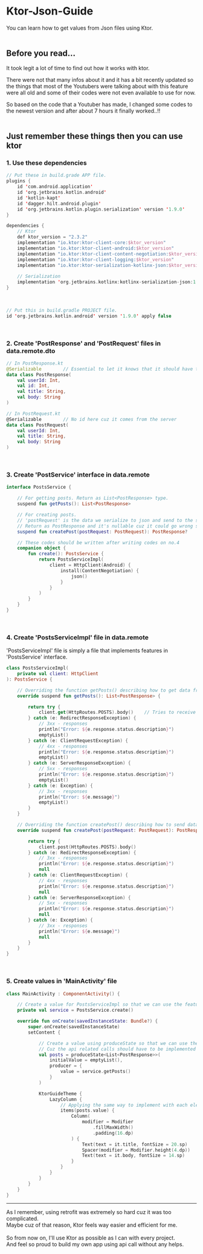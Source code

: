 # Ktor-Json-Guide
You can learn how to get values from Json files using Ktor.  
<br>

## Before you read...
It took legit a lot of time to find out how it works with ktor.  

There were not that many infos about it and it has a bit recently updated so the things that most of the Youtubers were talking about with this feature were all old and some of their codes were not even available to use for now.  

So based on the code that a Youtuber has made, I changed some codes to the newest version and after about 7 hours it finally worked..!!  
<br>

## Just remember these things then you can use ktor
### 1. Use these dependencies
```kotlin
// Put these in build.grade APP file.
plugins {
    id 'com.android.application'
    id 'org.jetbrains.kotlin.android'
    id 'kotlin-kapt'
    id 'dagger.hilt.android.plugin'
    id 'org.jetbrains.kotlin.plugin.serialization' version '1.9.0'
}

dependencies {
    // Ktor
    def ktor_version = "2.3.2"
    implementation "io.ktor:ktor-client-core:$ktor_version"
    implementation "io.ktor:ktor-client-android:$ktor_version"
    implementation "io.ktor:ktor-client-content-negotiation:$ktor_version"
    implementation "io.ktor:ktor-client-logging:$ktor_version"
    implementation "io.ktor:ktor-serialization-kotlinx-json:$ktor_version"
    
    // Serialization
    implementation 'org.jetbrains.kotlinx:kotlinx-serialization-json:1.5.1'
}
```
<br>

```kotlin
// Put this in build.gradle PROJECT file.
id 'org.jetbrains.kotlin.android' version '1.9.0' apply false
```
<br>

### 2. Create 'PostResponse' and 'PostRequest' files in data.remote.dto
```kotlin
// In PostResponse.kt
@Serializable        // Essential to let it knows that it should have to be Serializable
data class PostResponse(
    val userId: Int,
    val id: Int,
    val title: String,
    val body: String
)

// In PostRequest.kt
@Serializable        // No id here cuz it comes from the server
data class PostRequest(
    val userId: Int,
    val title: String,
    val body: String
)
```
<br>

### 3. Create 'PostService' interface in data.remote
```kotlin
interface PostsService {

    // For getting posts. Return as List<PostResponse> type.
    suspend fun getPosts(): List<PostResponse>

    // For creating posts.
    // 'postRequest' is the data we serialize to json and send to the server.
    // Return as PostResponse and it's nullable cuz it could go wrong so put '?' at the end.
    suspend fun createPost(postRequest: PostRequest): PostResponse?

    // These codes should be written after writing codes on no.4
    companion object {
        fun create(): PostsService {
            return PostsServiceImpl(
                client = HttpClient(Android) {
                    install(ContentNegotiation) {
                        json()
                    }
                }
            )
        }
    }
}
```
<br>

### 4. Create 'PostsServiceImpl' file in data.remote
'PostsServiceImpl' file is simply a file that implements features in 'PostsService' interface.
```kotlin
class PostsServiceImpl(
    private val client: HttpClient
): PostsService {

    // Overriding the function getPosts() describing how to get data from the api
    override suspend fun getPosts(): List<PostResponse> {

        return try {
            client.get(HttpRoutes.POSTS).body()    // Tries to receive the payload of the response as a specific type T. Here, Json type.
        } catch (e: RedirectResponseException) {
            // 3xx - responses
            println("Error: ${e.response.status.description}")
            emptyList()
        } catch (e: ClientRequestException) {
            // 4xx - responses
            println("Error: ${e.response.status.description}")
            emptyList()
        } catch (e: ServerResponseException) {
            // 5xx - responses
            println("Error: ${e.response.status.description}")
            emptyList()
        } catch (e: Exception) {
            // 3xx - responses
            println("Error: ${e.message}")
            emptyList()
        }
    }

    // Overriding the function createPost() describing how to send data to api
    override suspend fun createPost(postRequest: PostRequest): PostResponse? {

        return try {
            client.post(HttpRoutes.POSTS).body()
        } catch (e: RedirectResponseException) {
            // 3xx - responses
            println("Error: ${e.response.status.description}")
            null
        } catch (e: ClientRequestException) {
            // 4xx - responses
            println("Error: ${e.response.status.description}")
            null
        } catch (e: ServerResponseException) {
            // 5xx - responses
            println("Error: ${e.response.status.description}")
            null
        } catch (e: Exception) {
            // 3xx - responses
            println("Error: ${e.message}")
            null
        }
    }
}
```
<br>

### 5. Create values in 'MainActivity' file
```kotlin
class MainActivity : ComponentActivity() {

    // Create a value for PostsServiceImpl so that we can use the features of PostsService.
    private val service = PostsService.create()

    override fun onCreate(savedInstanceState: Bundle?) {
        super.onCreate(savedInstanceState)
        setContent {

            // Create a value using produceState so that we can use the value in coroutine.
            // Cuz the api related calls should have to be implemented asynchronously, It's essential to use coroutine.
            val posts = produceState<List<PostResponse>>(
                initialValue = emptyList(),
                producer = {
                    value = service.getPosts()
                }
            )

            KtorGuideTheme {
                LazyColumn {
                    // Applying the same way to implement with each element from json.
                    items(posts.value) {
                        Column(
                            modifier = Modifier
                                .fillMaxWidth()
                                .padding(16.dp)
                        ) {
                            Text(text = it.title, fontSize = 20.sp)
                            Spacer(modifier = Modifier.height(4.dp))
                            Text(text = it.body, fontSize = 14.sp)
                        }
                    }
                }
            }
        }
    }
}
```
***
As I remember, using retrofit was extremely so hard cuz it was too complicated.  
Maybe cuz of that reason, Ktor feels way easier and efficient for me.  
<br>
So from now on, I'll use Ktor as possible as I can with every project.  
And feel so proud to build my own app using api call without any helps.
